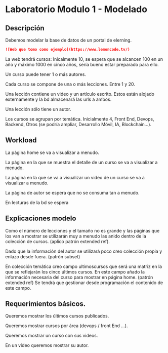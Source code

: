 # Laboratorio Modulo 1 - Modelado

## Descripción

Debemos modelar la base de datos de un portal de elerning.

```md
![Web que tomo como ejemplo](https://www.lemoncode.tv/)
```

La web tendrá cursos: Inicalmente 10, se espera que se alcancen 100 en un año y máximo 1000 en cinco años, sería bueno estar preparado para ello.

Un curso puede tener 1 o más autores.

Cada curso se compone de una o más lecciones. Entre 1 y 20.

Una lección contiene un video y un artículo escrito. Estos están alojado externamente y la bd almacenará las urls a ambos.

Una lección sólo tiene un autor.

Los cursos se agrupan por temática. Inicialmente 4, Front End, Devops, Backend, Otros (se podría ampliar, Desarrollo Móvil, IA, Blockchain...).

## Workload

La página home se va a visualizar a menudo.

La página en la que se muestra el detalle de un curso se va a visualizar a menudo.

La página en la que se va a visualizar un video de un curso se va a visualizar a menudo.

La página de autor se espera que no se consuma tan a menudo.

En lecturas de la bd se espera

## Explicaciones modelo

Como el número de lecciones y el tamaño no es grande y las páginas que los van a mostrar se utilizarán muy a menudo
las anido dentro de la colección de cursos. (aplico patrón extended ref).

Dado que la información del autor se utilizará poco creo colección propia y enlazo desde fuera. (patrón subset)

En colección temática creo campo ultimoscursos que será una matriz en la que se reflejarán los cinco últimos cursos.
En este campo añado la información necesaria del curso para mostrar en página home. (patrón extended ref)
Se tendrá que gestionar desde programación el contenido de este campo.

## Requerimientos básicos.

Queremos mostrar los últimos cursos publicados.

Queremos mostrar cursos por área (devops / front End ...).

Queremos mostrar un curso con sus videos.

En un video queremos mostrar su autor.
